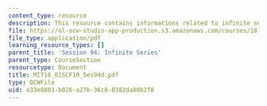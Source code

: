 ```yaml
---
content_type: resource
description: This resource contains informations related to infinite series.
file: https://ol-ocw-studio-app-production.s3.amazonaws.com/courses/18-01sc-single-variable-calculus-fall-2010/a33e8803b026a27b36c80382da80b2f8_MIT18_01SCF10_Ses94d.pdf
file_type: application/pdf
learning_resource_types: []
parent_title: 'Session 94: Infinite Series'
parent_type: CourseSection
resourcetype: Document
title: MIT18_01SCF10_Ses94d.pdf
type: OCWFile
uid: a33e8803-b026-a27b-36c8-0382da80b2f8
---
```

